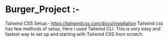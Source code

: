 # Burger_Project :-

Tailwind CSS Setup:- https://tailwindcss.com/docs/installation
Tailwind css has few methods of setup, Here I used Tailwind CLI. This is very easy and fastest way to set up and starting with Tailwind CSS from scratch.






